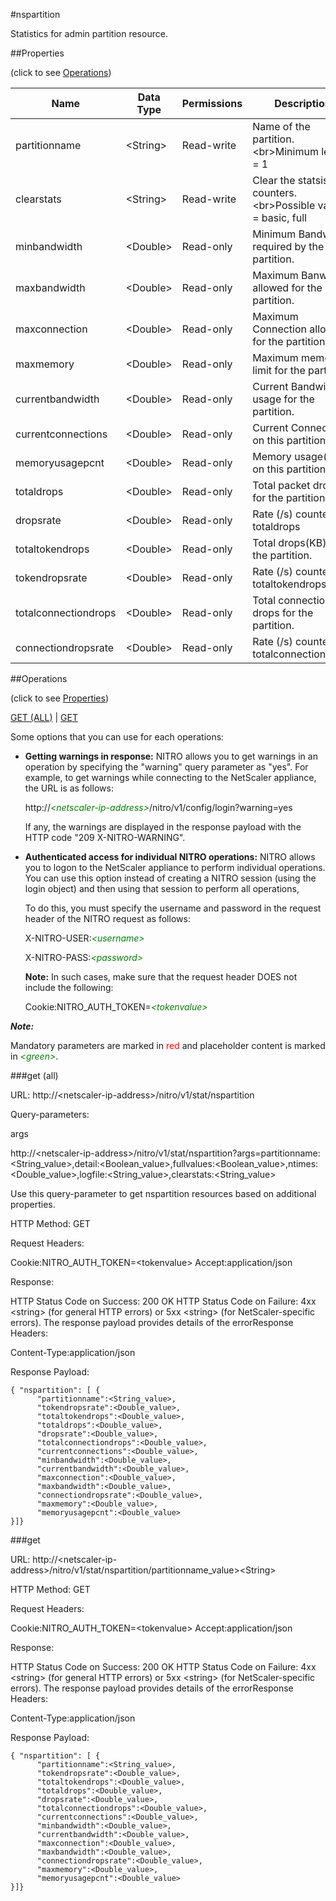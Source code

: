#nspartition

Statistics for admin partition resource.


##Properties 
<span>(click to see [Operations](#operations))</span>


<table><thead><tr><th>Name</th><th> Data Type</th><th> Permissions</th><th>Description</th></tr></thead><tbody><tr><td>partitionname</td><td>&lt;String></td><td>Read-write</td><td>Name of the partition.&lt;br>Minimum length = 1</td><tr><tr><td>clearstats</td><td>&lt;String></td><td>Read-write</td><td>Clear the statsistics / counters.&lt;br>Possible values = basic, full</td><tr><tr><td>minbandwidth</td><td>&lt;Double></td><td>Read-only</td><td>Minimum Bandwidth required by the partition.</td><tr><tr><td>maxbandwidth</td><td>&lt;Double></td><td>Read-only</td><td>Maximum Banwidth allowed for the partition.</td><tr><tr><td>maxconnection</td><td>&lt;Double></td><td>Read-only</td><td>Maximum Connection allowed for the partition.</td><tr><tr><td>maxmemory</td><td>&lt;Double></td><td>Read-only</td><td>Maximum memory limit for the partition.</td><tr><tr><td>currentbandwidth</td><td>&lt;Double></td><td>Read-only</td><td>Current Bandwidth usage for the partition.</td><tr><tr><td>currentconnections</td><td>&lt;Double></td><td>Read-only</td><td>Current Connections on this partition.</td><tr><tr><td>memoryusagepcnt</td><td>&lt;Double></td><td>Read-only</td><td>Memory usage(%) on this partition.</td><tr><tr><td>totaldrops</td><td>&lt;Double></td><td>Read-only</td><td>Total packet drops for the partition.</td><tr><tr><td>dropsrate</td><td>&lt;Double></td><td>Read-only</td><td>Rate (/s) counter for totaldrops</td><tr><tr><td>totaltokendrops</td><td>&lt;Double></td><td>Read-only</td><td>Total drops(KB) for the partition.</td><tr><tr><td>tokendropsrate</td><td>&lt;Double></td><td>Read-only</td><td>Rate (/s) counter for totaltokendrops</td><tr><tr><td>totalconnectiondrops</td><td>&lt;Double></td><td>Read-only</td><td>Total connection drops for the partition.</td><tr><tr><td>connectiondropsrate</td><td>&lt;Double></td><td>Read-only</td><td>Rate (/s) counter for totalconnectiondrops</td><tr></tbody></table>
##Operations 
<span>(click to see [Properties](#properties))</span>


[GET (ALL)](#get-(all)) | [GET](#get)


Some options that you can use for each operations:
<ul><li><p><b>Getting warnings in response:</b> NITRO allows you to get warnings in an operation by specifying the "warning" query parameter as "yes". For example, to get warnings while connecting to the NetScaler appliance, the URL is as follows:</p><p>http://<span style="color:green;font-style:italic;">&lt;netscaler-ip-address&gt;</span>/nitro/v1/config/login?warning=yes</p><p>If any, the warnings are displayed in the response payload with the HTTP code "209 X-NITRO-WARNING".</p></li><li><p><b>Authenticated access for individual NITRO operations:</b> NITRO allows you to logon to the NetScaler appliance to perform individual operations. You can use this option instead of creating a NITRO session (using the login object) and then using that session to perform all operations,</p><p>To do this, you must specify the username and password in the request header of the NITRO request as follows:</p><p>X-NITRO-USER:<span style="color:green;font-style:italic;">&lt;username&gt;</span></p><p>X-NITRO-PASS:<span style="color:green;font-style:italic;">&lt;password&gt;</span></p><p><b>Note:</b> In such cases, make sure that the request header DOES not include the following:</p><p>Cookie:NITRO_AUTH_TOKEN=<span style="color:green;font-style:italic;">&lt;tokenvalue&gt;</span></p></li></ul>



***Note:*** 
Mandatory parameters are marked in <span style="color:#FF0000;">red</span> and placeholder content is marked in <span style="color:green;font-style:italic">&lt;green&gt;</span>.

###get (all)



URL: http://&lt;netscaler-ip-address&gt;/nitro/v1/stat/nspartition
Query-parameters:
args
http://&lt;netscaler-ip-address&gt;/nitro/v1/stat/nspartition?args=partitionname:&lt;String_value&gt;,detail:&lt;Boolean_value&gt;,fullvalues:&lt;Boolean_value&gt;,ntimes:&lt;Double_value&gt;,logfile:&lt;String_value&gt;,clearstats:&lt;String_value&gt;
Use this query-parameter to get nspartition resources based on additional properties.



HTTP Method: GET
Request Headers:

Cookie:NITRO_AUTH_TOKEN=&lt;tokenvalue&gt;Accept:application/json

Response:
HTTP Status Code on Success: 200 OKHTTP Status Code on Failure: 4xx &lt;string&gt; (for general HTTP errors) or 5xx &lt;string&gt; (for NetScaler-specific errors). The response payload provides details of the errorResponse Headers:

Content-Type:application/json

Response Payload: ```{ "nspartition": [ {      "partitionname":<String_value>,      "tokendropsrate":<Double_value>,      "totaltokendrops":<Double_value>,      "totaldrops":<Double_value>,      "dropsrate":<Double_value>,      "totalconnectiondrops":<Double_value>,      "currentconnections":<Double_value>,      "minbandwidth":<Double_value>,      "currentbandwidth":<Double_value>,      "maxconnection":<Double_value>,      "maxbandwidth":<Double_value>,      "connectiondropsrate":<Double_value>,      "maxmemory":<Double_value>,      "memoryusagepcnt":<Double_value>}]}```



###get



URL: http://&lt;netscaler-ip-address&gt;/nitro/v1/stat/nspartition/partitionname_value&gt;&lt;String&gt;
HTTP Method: GET
Request Headers:

Cookie:NITRO_AUTH_TOKEN=&lt;tokenvalue&gt;Accept:application/json

Response:
HTTP Status Code on Success: 200 OKHTTP Status Code on Failure: 4xx &lt;string&gt; (for general HTTP errors) or 5xx &lt;string&gt; (for NetScaler-specific errors). The response payload provides details of the errorResponse Headers:

Content-Type:application/json

Response Payload: ```{ "nspartition": [ {      "partitionname":<String_value>,      "tokendropsrate":<Double_value>,      "totaltokendrops":<Double_value>,      "totaldrops":<Double_value>,      "dropsrate":<Double_value>,      "totalconnectiondrops":<Double_value>,      "currentconnections":<Double_value>,      "minbandwidth":<Double_value>,      "currentbandwidth":<Double_value>,      "maxconnection":<Double_value>,      "maxbandwidth":<Double_value>,      "connectiondropsrate":<Double_value>,      "maxmemory":<Double_value>,      "memoryusagepcnt":<Double_value>}]}```



